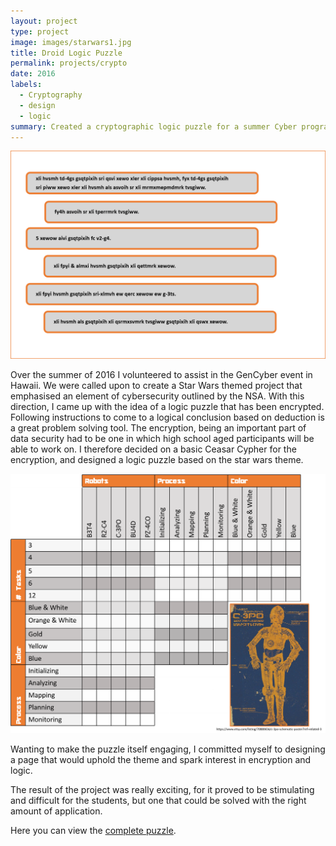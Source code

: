 ```yaml
---
layout: project
type: project
image: images/starwars1.jpg
title: Droid Logic Puzzle
permalink: projects/crypto
date: 2016
labels:
  - Cryptography
  - design
  - logic
summary: Created a cryptographic logic puzzle for a summer Cyber program.
---
```


  <img class="ui medium left floated image" src="../images/coded hints.png">

Over the summer of 2016 I volunteered to assist in the GenCyber event in Hawaii. We were called upon to create a Star Wars themed project that emphasised an element of cybersecurity outlined by the NSA. 
With this direction, I came up with the idea of a logic puzzle that has been encrypted. Following instructions to come to a logical conclusion based on deduction is a great problem solving tool.
The encryption, being an important part of data security had to be one in which high school aged participants will be able to work on.
I therefore decided on a basic Ceasar Cypher for the encryption, and designed a logic puzzle based on the star wars theme.

<img class="ui medium right floated image" src="../images/droid table.png">


Wanting to make the puzzle itself engaging, I committed myself to designing a page that would uphold the theme and spark interest in encryption and logic.

The result of the project was really exciting, for it proved to be stimulating and difficult for the students, but one that could be solved with the right amount of application.




Here you can view the [complete puzzle](https://github.com/kodayv/kodayv.github.io/blob/master/images/Driodlogicpuzzle.pdf  ).



